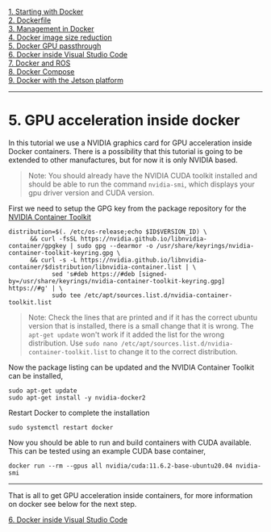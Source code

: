 

[1. Starting with Docker](docker_starting.md)  
[2. Dockerfile](docker_dockerfile.md)  
[3. Management in Docker](docker_management.md)  
[4. Docker image size reduction](docker_sizereduction.md)  
[5. Docker GPU passthrough](docker_gpu_passthrough.md)  
[6. Docker inside Visual Studio Code](docker_vscode.md)  
[7. Docker and ROS](docker_ros.md)  
[8. Docker Compose](docker_compose.md)  
[9. Docker with the Jetson platform](docker_jetson.md) 

___

# 5. GPU acceleration inside docker
In this tutorial we use a NVIDIA graphics card for GPU acceleration inside Docker containers. There is a possibility that this tutorial is going to be extended to other manufactures, but for now it is only NVIDIA based.


>Note: You should already have the NVIDIA CUDA toolkit installed and should be able to run the command `nvidia-smi`, which displays your gpu driver version and CUDA version.

First we need to setup the GPG key from the package repository for the [NVIDIA Container Toolkit](https://docs.nvidia.com/datacenter/cloud-native/container-toolkit/install-guide.html#docker)
```
distribution=$(. /etc/os-release;echo $ID$VERSION_ID) \
      && curl -fsSL https://nvidia.github.io/libnvidia-container/gpgkey | sudo gpg --dearmor -o /usr/share/keyrings/nvidia-container-toolkit-keyring.gpg \
      && curl -s -L https://nvidia.github.io/libnvidia-container/$distribution/libnvidia-container.list | \
            sed 's#deb https://#deb [signed-by=/usr/share/keyrings/nvidia-container-toolkit-keyring.gpg] https://#g' | \
            sudo tee /etc/apt/sources.list.d/nvidia-container-toolkit.list
```

>Note: Check the lines that are printed and if it has the correct ubuntu version that is installed, there is a small change that it is wrong. The `apt-get update` won't work if it added the list for the wrong distribution. Use `sudo nano /etc/apt/sources.list.d/nvidia-container-toolkit.list` to change it to the correct distribution.


Now the package listing can be updated and the NVIDIA Container Toolkit can be installed,
```
sudo apt-get update
sudo apt-get install -y nvidia-docker2
```

Restart Docker to complete the installation
```
sudo systemctl restart docker
```

Now you should be able to run and build containers with CUDA available. This can be tested using an example CUDA base container,
```
docker run --rm --gpus all nvidia/cuda:11.6.2-base-ubuntu20.04 nvidia-smi
```

___

That is all to get GPU acceleration inside containers, for more information on docker see below for the next step.
 
[6. Docker inside Visual Studio Code](docker_vscode.md)  







